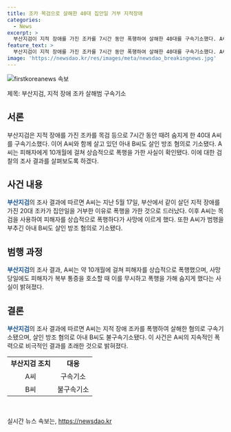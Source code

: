 ```yaml
---
title: 조카 목검으로 살해한 40대 집안일 거부 지적장애
categories:
  - News
excerpt: >
  부산지검이 지적 장애를 가진 조카를 7시간 동안 폭행하여 살해한 40대를 구속기소했다. A씨는 20대 조카가 집안일을 거부한 것으로 드러나고, 이에 목검 등으로 폭행을 가했다. 이와 관련해 일부 언급된 아내 B씨는 살인 방조 혐의로 불구속 기소됐다. 또한 A씨는 피해자를 10개월 동안 상습적으로 폭행한 사실과, 사망 당일에도 폭행하여 숨지게 한 점이 추가로 조사됐다.
feature_text: >
  부산지검이 지적 장애를 가진 조카를 7시간 동안 폭행하여 살해한 40대를 구속기소했다. A씨는 20대 조카가 집안일을 거부한 것으로 드러나고, 이에 목검 등으로 폭행을 가했다. 이와 관련해 일부 언급된 아내 B씨는 살인 방조 혐의로 불구속 기소됐다. 또한 A씨는 피해자를 10개월 동안 상습적으로 폭행한 사실과, 사망 당일에도 폭행하여 숨지게 한 점이 추가로 조사됐다.
image: 'https://newsdao.kr/res/images/meta/newsdao_breakingnews.jpg'
---
```


<p><img src="https://newsdao.kr/res/images/meta/newsdao_breakingnews.jpg" alt="firstkoreanews 속보" /></p>

<p>제목: 부산지검, 지적 장애 조카 살해범 구속기소</p>

<h2 data-ke-size="size26">서론</h2>

<p data-ke-size="size16">부산지검은 지적 장애를 가진 조카를 목검 등으로 7시간 동안 때려 숨지게 한 40대 A씨를 구속기소했다. 이어 A씨와 함께 살고 있던 아내 B씨도 살인 방조 혐의로 기소됐다. A씨는 피해자에게 10개월에 걸쳐 상습적으로 폭행을 가한 사실이 확인됐다. 이에 대한 검찰의 조사 결과를 살펴보도록 하겠다.</p>

<h2 data-ke-size="size26">사건 내용</h2>

<p data-ke-size="size16"><b><span style="color: #1a5490;">부산지검</span></b>의 조사 결과에 따르면 A씨는 지난 5월 17일, 부산에서 같이 살던 지적 장애를 가진 20대 조카가 집안일을 거부한 이유로 폭행을 가한 것으로 드러났다. 이후 A씨는 목검을 사용하여 피해자를 상습적으로 폭행하다가 사망에 이르게 했다. 또한 A씨가 범행을 부추긴 아내 B씨도 살인 방조 혐의로 기소됐다.</p>

<h2 data-ke-size="size26">범행 과정</h2>

<p data-ke-size="size16"><b><span style="color: #1a5490;">부산지검</span></b>의 조사 결과, A씨는 약 10개월에 걸쳐 피해자를 상습적으로 폭행했으며, 사망 당일에도 피해자가 복부 통증을 호소할 때 이를 무시하고 폭행을 가해 숨지게 했다는 사실이 밝혀졌다.</p>

<h2 data-ke-size="size26">결론</h2>

<p data-ke-size="size16"><b><span style="color: #1a5490;">부산지검</span></b>의 조사 결과에 따르면 A씨는 지적 장애 조카를 폭행하여 살해한 혐의로 구속기소됐으며, 살인 방조 혐의로 아내 B씨도 불구속기소됐다. 이 사건은 A씨의 지속적인 폭력으로 비극적인 결과를 초래한 것으로 밝혀졌다. </p>

<table>
  <tr>
    <td style="text-align: center;"><b>부산지검 조치</b></td>
    <td style="text-align: center;"><b>대응</b></td>
  </tr>
  <tr>
    <td style="text-align: center;">A씨</td>
    <td style="text-align: center;">구속기소</td>
  </tr>
  <tr>
    <td style="text-align: center;">B씨</td>
    <td style="text-align: center;">불구속기소</td>
  </tr>
</table>

<p data-ke-size="size16">&nbsp;</p>
실시간 뉴스 속보는, <a href="https://newsdao.kr" rel="dofollow">https://newsdao.kr</a>


